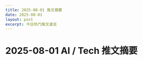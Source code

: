 ```yaml
---
title: 2025-08-01 推文摘要
date: 2025-08-01
layout: post
excerpt: 今日热门推文速览
---
```


# 2025-08-01 AI / Tech 推文摘要

